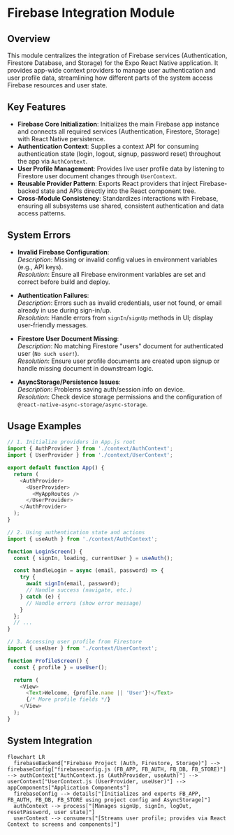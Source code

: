 # Firebase Integration Module

## Overview
This module centralizes the integration of Firebase services (Authentication, Firestore Database, and Storage) for the Expo React Native application. It provides app-wide context providers to manage user authentication and user profile data, streamlining how different parts of the system access Firebase resources and user state.

## Key Features

- **Firebase Core Initialization**: Initializes the main Firebase app instance and connects all required services (Authentication, Firestore, Storage) with React Native persistence.
- **Authentication Context**: Supplies a context API for consuming authentication state (login, logout, signup, password reset) throughout the app via `AuthContext`.
- **User Profile Management**: Provides live user profile data by listening to Firestore user document changes through `UserContext`.
- **Reusable Provider Pattern**: Exports React providers that inject Firebase-backed state and APIs directly into the React component tree.
- **Cross-Module Consistency**: Standardizes interactions with Firebase, ensuring all subsystems use shared, consistent authentication and data access patterns.

## System Errors

- **Invalid Firebase Configuration**:  
  _Description_: Missing or invalid config values in environment variables (e.g., API keys).  
  _Resolution_: Ensure all Firebase environment variables are set and correct before build and deploy.

- **Authentication Failures**:  
  _Description_: Errors such as invalid credentials, user not found, or email already in use during sign-in/up.  
  _Resolution_: Handle errors from `signIn`/`signUp` methods in UI; display user-friendly messages.

- **Firestore User Document Missing**:  
  _Description_: No matching Firestore "users" document for authenticated user (`No such user!`).  
  _Resolution_: Ensure user profile documents are created upon signup or handle missing document in downstream logic.

- **AsyncStorage/Persistence Issues**:  
  _Description_: Problems saving auth/session info on device.  
  _Resolution_: Check device storage permissions and the configuration of `@react-native-async-storage/async-storage`.

## Usage Examples

```javascript
// 1. Initialize providers in App.js root
import { AuthProvider } from './context/AuthContext';
import { UserProvider } from './context/UserContext';

export default function App() {
  return (
    <AuthProvider>
      <UserProvider>
        <MyAppRoutes />
      </UserProvider>
    </AuthProvider>
  );
}

// 2. Using authentication state and actions
import { useAuth } from './context/AuthContext';

function LoginScreen() {
  const { signIn, loading, currentUser } = useAuth();

  const handleLogin = async (email, password) => {
    try {
      await signIn(email, password);
      // Handle success (navigate, etc.)
    } catch (e) {
      // Handle errors (show error message)
    }
  };
  // ...
}

// 3. Accessing user profile from Firestore
import { useUser } from './context/UserContext';

function ProfileScreen() {
  const { profile } = useUser();

  return (
    <View>
      <Text>Welcome, {profile.name || 'User'}!</Text>
      {/* More profile fields */}
    </View>
  );
}
```

## System Integration

```mermaid
flowchart LR
  firebaseBackend["Firebase Project (Auth, Firestore, Storage)"] --> firebaseConfig["firebaseconfig.js (FB_APP, FB_AUTH, FB_DB, FB_STORE)"] --> authContext["AuthContext.js (AuthProvider, useAuth)"] --> userContext["UserContext.js (UserProvider, useUser)"] --> appComponents["Application Components"]
  firebaseConfig --> details["[Initializes and exports FB_APP, FB_AUTH, FB_DB, FB_STORE using project config and AsyncStorage]"]
  authContext --> process["[Manages signUp, signIn, logOut, resetPassword, user state]"]
  userContext --> consumers["[Streams user profile; provides via React Context to screens and components]"]
```
